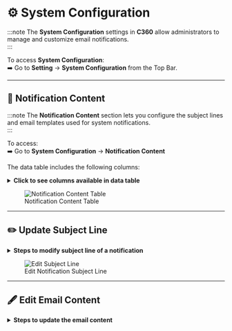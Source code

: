 # ⚙️ **System Configuration**

:::note
The **System Configuration** settings in **C360** allow administrators to manage and customize email notifications.  
:::

To access **System Configuration**:  
➡️ Go to **Setting** → **System Configuration** from the Top Bar.

---

## 📨 Notification Content
:::note
The **Notification Content** section lets you configure the subject lines and email templates used for system notifications.  
:::

To access:  
➡️ Go to **System Configuration** → **Notification Content**  

The data table includes the following columns:
 
<details>
<summary><strong>Click to see columns available in data table</strong></summary>
<p>
- **Notification** → Displays the event or activity triggering the notification.  
- **Subject Line** → Defines the subject of the email that will be sent.  
- **Actions** → Provides options to edit the email content.  
</p>
</details>

<figure>
  <img src="/media/system-configuration/notification-content/notification-content.png" alt="Notification Content Table" />
  <figcaption>Notification Content Table</figcaption>
</figure>

---

## ✏️ Update Subject Line

<details>
<summary><strong>Steps to modify subject line of a notification</strong></summary>
<p>
1. Click on the **Subject Line** field in the table.  
2. Enter the updated subject text.  
3. Press **Enter** or click outside the field to save changes.  
</p>
</details>

<figure>
  <img src="/media/system-configuration/notification-content/modify-notification-email-template.png" alt="Edit Subject Line" />
  <figcaption>Edit Notification Subject Line</figcaption>
</figure>

---

## 🖋️ Edit Email Content
<details>
<summary><strong>Steps to update the email content</strong></summary>
<p>
1. In the **Actions** column, click the **Edit** icon for the relevant notification.  
2. You will be redirected to the **Email Design Page**.  
3. Update the email template as needed.  
4. Click **Save** to apply changes, or **Cancel** to discard them.  
</p>
</details>
